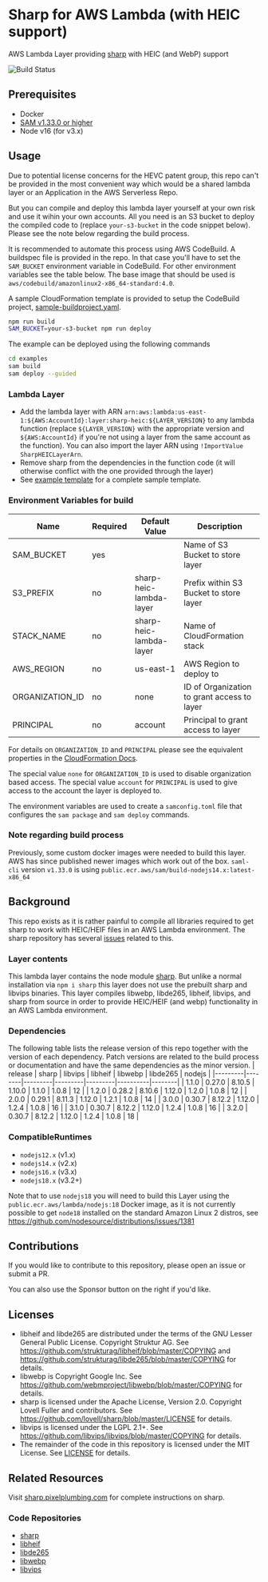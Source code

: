 # Sharp for AWS Lambda (with HEIC support)
AWS Lambda Layer providing [sharp](https://github.com/lovell/sharp) with HEIC (and WebP) support

![Build Status](https://codebuild.us-east-1.amazonaws.com/badges?uuid=eyJlbmNyeXB0ZWREYXRhIjoiUnY2cHpCUEwybDl5b2lIUys2b1lhN1BxMFVvb1pxMU8rUUpNNG1hSEFFN2VCUmxkK2t6azZrMEVOY1Y2RW40TGZ3NlF1bUo1dUE0ZVhiRm5GN3Q2YlJBPSIsIml2UGFyYW1ldGVyU3BlYyI6IjVxNm9zL3pWa0dQa21lNXAiLCJtYXRlcmlhbFNldFNlcmlhbCI6MX0%3D&branch=main)

## Prerequisites

 * Docker
 * [SAM v1.33.0 or higher](https://github.com/awsdocs/aws-sam-developer-guide/blob/master/doc_source/serverless-sam-cli-install.md)
 * Node v16 (for v3.x)

## Usage

Due to potential license concerns for the HEVC patent group, this repo can't be provided in the most convenient way which would be a shared lambda layer or an Application in the AWS Serverless Repo.

But you can compile and deploy this lambda layer yourself at your own risk and use it wihin your own accounts. All you need is an S3 bucket to deploy the compiled code to (replace `your-s3-bucket` in the code snippet below). Please see the note below regarding the build process.

It is recommended to automate this process using AWS CodeBuild. A buildspec file is provided in the repo. In that case you'll have to set the `SAM_BUCKET` environment variable in CodeBuild. For other environment variables see the table below. The base image that should be used is `aws/codebuild/amazonlinux2-x86_64-standard:4.0`.

A sample CloudFormation template is provided to setup the CodeBuild project, [sample-buildproject.yaml](sample-buildproject.yaml).

```bash
npm run build
SAM_BUCKET=your-s3-bucket npm run deploy
```


The example can be deployed using the following commands
```bash
cd examples
sam build
sam deploy --guided
```

### Lambda Layer
- Add the lambda layer with ARN `arn:aws:lambda:us-east-1:${AWS:AccountId}:layer:sharp-heic:${LAYER_VERSION}` to any lambda function (replace `${LAYER_VERSION}` with the appropriate version and `${AWS:AccountId}` if you're not using a layer from the same account as the function). You can also import the layer ARN using `!ImportValue SharpHEICLayerArn`.
- Remove sharp from the dependencies in the function code (it will otherwise conflict with the one provided through the layer)
- See [example template](examples/sam-template.yaml) for a complete sample template.

### Environment Variables for build
|            Name | Required |           Default Value |                                   Description |
|-----------------|----------|-------------------------|-----------------------------------------------|
|      SAM_BUCKET |      yes |                         | Name of S3 Bucket to store layer              |
|       S3_PREFIX |       no | sharp-heic-lambda-layer | Prefix within S3 Bucket to store layer        |
|      STACK_NAME |       no | sharp-heic-lambda-layer | Name of CloudFormation stack                  |
|      AWS_REGION |       no |               us-east-1 | AWS Region to deploy to                       |
| ORGANIZATION_ID |       no |                    none | ID of Organization to grant access to layer   |
|       PRINCIPAL |       no |                 account | Principal to grant access to layer            |

For details on `ORGANIZATION_ID` and `PRINCIPAL` please see the equivalent properties in the [CloudFormation Docs](https://docs.aws.amazon.com/AWSCloudFormation/latest/UserGuide/aws-resource-lambda-layerversionpermission.html).

The special value `none` for `ORGANIZATION_ID` is used to disable organization based access.
The special value `account` for `PRINCIPAL` is used to give access to the account the layer is deployed to.

The environment variables are used to create a `samconfig.toml` file that configures the `sam package` and `sam deploy` commands.

### Note regarding build process
Previously, some custom docker images were needed to build this layer. AWS has since published newer images which work out of the box. `saml-cli` version `v1.33.0` is using `public.ecr.aws/sam/build-nodejs14.x:latest-x86_64`

## Background
This repo exists as it is rather painful to compile all libraries required to get sharp to work with HEIC/HEIF files in an AWS Lambda environment. The sharp repository has several [issues](https://github.com/lovell/sharp/issues) related to this.


### Layer contents
This lambda layer contains the node module [sharp](https://github.com/lovell/sharp). But unlike a normal installation via `npm i sharp` this layer does not use the prebuilt sharp and libvips binaries. This layer compiles libwebp, libde265, libheif, libvips, and sharp from source in order to provide HEIC/HEIF (and webp) functionality in an AWS Lambda environment.

### Dependencies
The following table lists the release version of this repo together with the version of each dependency. Patch versions are related to the build process or documentation and have the same dependencies as the minor version.
| release |  sharp | libvips | libheif | libwebp | libde265 | nodejs |
|---------|--------|---------|---------|---------|----------|--------|
|   1.1.0 | 0.27.0 |  8.10.5 |  1.10.0 |   1.1.0 |    1.0.8 |     12 |
|   1.2.0 | 0.28.2 |  8.10.6 |  1.12.0 |   1.2.0 |    1.0.8 |     12 |
|   2.0.0 | 0.29.1 |  8.11.3 |  1.12.0 |   1.2.1 |    1.0.8 |     14 |
|   3.0.0 | 0.30.7 |  8.12.2 |  1.12.0 |   1.2.4 |    1.0.8 |     16 |
|   3.1.0 | 0.30.7 |  8.12.2 |  1.12.0 |   1.2.4 |    1.0.8 |     16 |
|   3.2.0 | 0.30.7 |  8.12.2 |  1.12.0 |   1.2.4 |    1.0.8 |     18 |

### CompatibleRuntimes
- `nodejs12.x` (v1.x)
- `nodejs14.x` (v2.x)
- `nodejs16.x` (v3.x)
- `nodejs18.x` (v3.2+)

Note that to use `nodejs18` you will need to build this Layer using the `public.ecr.aws/lambda/nodejs:18` Docker image, as it is not currently possible to get `node18` installed on the standard Amazon Linux 2 distros, see https://github.com/nodesource/distributions/issues/1381

## Contributions
If you would like to contribute to this repository, please open an issue or submit a PR.

You can also use the Sponsor button on the right if you'd like.

## Licenses
- libheif and libde265 are distributed under the terms of the GNU Lesser General Public License. Copyright Struktur AG. See https://github.com/strukturag/libheif/blob/master/COPYING and https://github.com/strukturag/libde265/blob/master/COPYING for details.
- libwebp is Copyright Google Inc. See https://github.com/webmproject/libwebp/blob/master/COPYING for details.
- sharp is licensed under the Apache License, Version 2.0. Copyright Lovell Fuller and contributors. See https://github.com/lovell/sharp/blob/master/LICENSE for details.
- libvips is licensed under the LGPL 2.1+. See https://github.com/libvips/libvips/blob/master/COPYING for details.
- The remainder of the code in this repository is licensed under the MIT License. See [LICENSE](LICENSE) for details.

## Related Resources
Visit [sharp.pixelplumbing.com](https://sharp.pixelplumbing.com/) for complete instructions on sharp.

### Code Repositories
- [sharp](https://github.com/lovell/sharp)
- [libheif](https://github.com/strukturag/libheif)
- [libde265](https://github.com/strukturag/libde265)
- [libwebp](https://github.com/webmproject/libwebp)
- [libvips](https://github.com/libvips/libvips)
